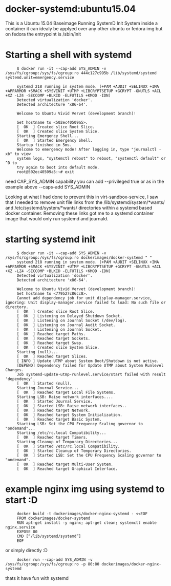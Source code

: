 docker-systemd:ubuntu15.04
=======

This is a Ubuntu 15.04 Baseimage Running SystemD Init System inside a container it can idealy be applyed over any other ubuntu or fedora img but on fedora the entrypoint is /sbin/init

# Starting a shell with systemd

         $ docker run -it --cap-add SYS_ADMIN -v /sys/fs/cgroup:/sys/fs/cgroup:ro 444c127c995b /lib/systemd/systemd   systemd.unit=emergency.service
         
         systemd 218 running in system mode. (+PAM +AUDIT +SELINUX +IMA +APPARMOR +SMACK +SYSVINIT +UTMP +LIBCRYPTSETUP +GCRYPT -GNUTLS +ACL +XZ -LZ4 -SECCOMP +BLKID -ELFUTILS +KMOD -IDN)
         Detected virtualization 'docker'.
         Detected architecture 'x86-64'.
         
         Welcome to Ubuntu Vivid Vervet (development branch)!
         
         Set hostname to <502ec40509a5>.
         [  OK  ] Created slice Root Slice.
         [  OK  ] Created slice System Slice.
         Starting Emergency Shell...
         [  OK  ] Started Emergency Shell.
         Startup finished in 5ms.
         Welcome to emergency mode! After logging in, type "journalctl -xb" to view
         system logs, "systemctl reboot" to reboot, "systemctl default" or ^D to
         try again to boot into default mode.
         root@502ec40509a5:~# exit

need CAP_SYS_ADMIN capability you can add --privileged true or as in the example above --caps-add SYS_ADMIN

Looking at what I had done to prevent this in virt-sandbox-service, I saw that I needed to remove unit file links from the /lib/systemd/system/*wants/ and  /etc/systemd/system/*wants/ directories within a systemd based docker container.  Removing these links got me to a systemd container image that would only run systemd and journald.

# starting systemd init 

         $ docker run -it --cap-add SYS_ADMIN -v /sys/fs/cgroup:/sys/fs/cgroup:ro dockerimages/docker-systemd " "
         systemd 218 running in system mode. (+PAM +AUDIT +SELINUX +IMA +APPARMOR +SMACK +SYSVINIT +UTMP +LIBCRYPTSETUP +GCRYPT -GNUTLS +ACL +XZ -LZ4 -SECCOMP +BLKID -ELFUTILS +KMOD -IDN)
         Detected virtualization 'docker'.
         Detected architecture 'x86-64'.
         
         Welcome to Ubuntu Vivid Vervet (development branch)!
         Set hostname to <779527c86cc8>.
         Cannot add dependency job for unit display-manager.service, ignoring: Unit display-manager.service failed to load: No such file or directory.
         [  OK  ] Created slice Root Slice.
         [  OK  ] Listening on Delayed Shutdown Socket.
         [  OK  ] Listening on Journal Socket (/dev/log).
         [  OK  ] Listening on Journal Audit Socket.
         [  OK  ] Listening on Journal Socket.
         [  OK  ] Reached target Paths.
         [  OK  ] Reached target Sockets.
         [  OK  ] Reached target Swap.
         [  OK  ] Created slice System Slice.
         Starting (null)...
         [  OK  ] Reached target Slices.
         [ INFO ] Update UTMP about System Boot/Shutdown is not active.
         [DEPEND] Dependency failed for Update UTMP about System Runlevel Changes.
         Job systemd-update-utmp-runlevel.service/start failed with result 'dependency'.
         [  OK  ] Started (null).
         Starting Journal Service...
         [  OK  ] Reached target Local File Systems.
         Starting LSB: Raise network interfaces....
         [  OK  ] Started Journal Service.
         [  OK  ] Started LSB: Raise network interfaces..
         [  OK  ] Reached target Network.
         [  OK  ] Reached target System Initialization.
         [  OK  ] Reached target Basic System.
         Starting LSB: Set the CPU Frequency Scaling governor to "ondemand"...
         Starting /etc/rc.local Compatibility...
         [  OK  ] Reached target Timers.
         Starting Cleanup of Temporary Directories...
         [  OK  ] Started /etc/rc.local Compatibility.
         [  OK  ] Started Cleanup of Temporary Directories.
         [  OK  ] Started LSB: Set the CPU Frequency Scaling governor to "ondemand".
         [  OK  ] Reached target Multi-User System.
         [  OK  ] Reached target Graphical Interface.


# example nginx img using systemd to start :D

         docker build -t dockerimages/docker-nginx-systemd - <<EOF
         FROM dockerimages/docker-systemd
         RUN apt-get install -y nginx; apt-get clean; systemctl enable nginx.service
         EXPOSE 80
         CMD [“/lib/systemd/systemd”]
         EOF


or simply directly :D

         docker run --cap-add SYS_ADMIN -v /sys/fs/cgroup:/sys/fs/cgroup:ro -p 80:80 dockerimages/docker-nginx-systemd


thats it have fun with systemd
